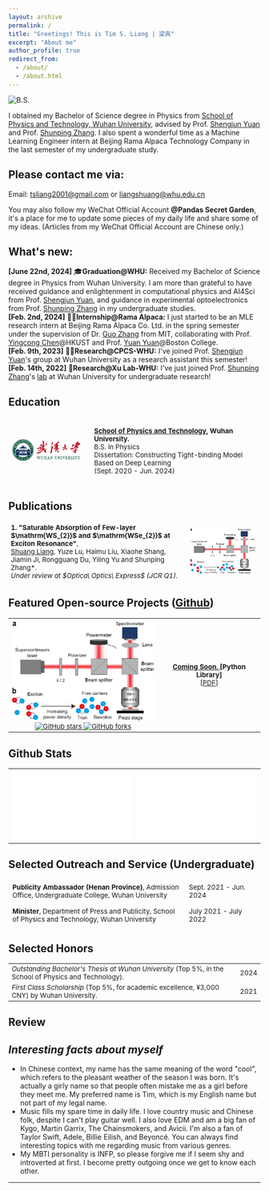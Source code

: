```yaml
---
layout: archive
permalink: /
title: "Greetings! This is Tim S. Liang | 梁爽"
excerpt: "About me"
author_profile: true
redirect_from: 
  - /about/
  - /about.html
---
```


<!-- <style> h2 { border-bottom: none } </style> -->

![B.S.](https://img.shields.io/badge/B.S.-WHU%20(2020--2024)-yellowgreen?style=flat-square&color=181717&labelColor=3bb3c3)
<!-------------------->

I obtained my Bachelor of Science degree in Physics from <a href = "https://physics.whu.edu.cn">School of Physics and Technology, Wuhan University</a>, advised by Prof. <a href = "http://yuan.whu.edu.cn">Shengjun Yuan</a> and Prof. <a href = "http://jszy.whu.edu.cn/zhangshunping/en/index.htm#">Shunping Zhang</a>. I also spent a wonderful time as a Machine Learning Engineer intern at Beijing Rama Alpaca Technology Company in the last semester of my undergraduate study.

## Please contact me via:

<i class="fa fa-fw fa-envelope"></i> Email: <a href="mailto:tsliang2001@gmail.com">tsliang2001@gmail.com</a> or <a href="mailto:liangshuang@whu.edu.cn">liangshuang@whu.edu.cn</a>

You may also follow my WeChat Official Account **@Pandas Secret Garden**, it's a place for me to update some pieces of my daily life and share some of my ideas. (Articles from my WeChat Official Account are Chinese only.)

## What's new:
**[June 22nd, 2024]** 🎓**Graduation@WHU:** Received my Bachelor of Science degree in Physics from Wuhan University. I am more than grateful to have received guidance and enlightenment in computational physics and AI4Sci from Prof. <a href = "http://yuan.whu.edu.cn">Shengjun Yuan</a>, and guidance in experimental optoelectronics from Prof. <a href = "http://jszy.whu.edu.cn/zhangshunping/en/index.htm#">Shunping Zhang</a> in my undergraduate studies.<br>
**[Feb. 2nd, 2024]** 🧑‍💻**Internship@Rama Alpaca:** I just started to be an MLE research intern at Beijing Rama Alpaca Co. Ltd. in the spring semester under the supervision of Dr. <a href = "https://guozhang.mit.edu/guos-personal-home">Guo Zhang</a> from MIT, collaborating with Prof. <a href = "https://www.yingcong.me">Yingcong Chen</a>@HKUST and Prof. <a href = "https://yyuanad.github.io">Yuan Yuan</a>@Boston College.<br>
**[Feb. 9th, 2023]** 🧑‍💻**Research@CPCS-WHU:** I've joined Prof. <a href = "http://yuan.whu.edu.cn">Shengjun Yuan</a>'s group at Wuhan University as a research assistant this semester!<br>
**[Feb. 14th, 2022]** 🔬**Research@Xu Lab-WHU:** I've just joined Prof. <a href = "http://jszy.whu.edu.cn/zhangshunping/en/index.htm#">Shunping Zhang</a>'s <a href = "https://np.whu.edu.cn">lab</a> at Wuhan University for undergraduate research!<br>

## Education
<!-- <h2><b>Experience</b></h2> -->
<table style="width:100%;border:0px;border-spacing:0px;border-collapse:separate;margin-right:0;margin-left:0;font-size:0.95em;">

  <tr>
    <td style="padding:8px;width:30%;vertical-align:middle;border:none;">
      <center><img src='images/WHU.png' width="200"></center>
    </td>
    <td style="padding:20px;width:70%;vertical-align:middle;border-right:none;border:none;">
      <b><a href="http://physics.whu.edu.cn/">School of Physics and Technology</a>, Wuhan University.</b>
      <br>
      B.S. in Physics
      <br>
      Dissertation: Constructing Tight-binding Model Based on Deep Learning
      <br>
      (Sept. 2020 - Jun. 2024)
    </td>
  </tr>
  
</table>

## Publications
<!-- <h2><b>Publications</b></h2> -->
<table style="width:100%;border:None;border-spacing:0px;border-collapse:separate;margin-right:0;margin-left:0;font-size:0.95em;">
  <tr>
    <td style="padding:5px;width:70%;vertical-align:middle;border-right:none;border-bottom:none;">
      <b>1. "Saturable Absorption of Few-layer $\mathrm{WS_{2}}$ and $\mathrm{WSe_{2}}$ at Exciton Resonance"</b>, 
      <br>
      <u>Shuang Liang</u>, Yuze Lu, Haimu Liu, Xiaohe Shang, Jiamin Ji, Rongguang Du, Yiling Yu and Shunping Zhang*.
      <br>
      <i>Under review at $Optica\ Optics\ Express$ (JCR Q1).</i>
      <br>
    </td>
    <td style="padding:10px;width:30%;vertical-align:middle;border-right:none;border-bottom:none;">
      <a href="/images/SA.png">
      <img src='/images/SA.png' width="300">
      </a>
    </td>
  </tr>
</table>

## Featured Open-source Projects ([Github](https://github.com/t-s-liang))

<table style="font-size:0.95em;">
  <tr>
    <td align="center">
      <img src='/images/SA.png' width="300">
      <br>
      <a href="https://github.com/t-s-liang/TBG_Strain/stargazers">
      <img alt="GitHub stars" src="https://img.shields.io/github/stars/t-s-liang/TBG_Strain?style=social">
      </a>
      <a href="https://github.com/t-s-liang/TBG_Strain/network/members">
      <img alt="GitHub forks" src="https://img.shields.io/github/forks/t-s-liang/TBG_Strain?style=social">
      </a>
    </td>
    <td align="center">
      <strong>
        <a href="https://github.com/t-s-liang/TBG_Strain">
        Coming Soon.
        </a> [Python Library] <br> 
      </strong>
        [<a href="https://arxiv.org/pdf/">PDF</a>]
    </td>
  </tr>
</table>

## Github Stats

<table style="font-size:0.92em;">
  <tr>
    <td align="center">
 <img src="https://raw.githubusercontent.com/T-S-Liang/github-stats/master/generated/overview.svg">
    </td>
    <td align="center">
  <img src="https://raw.githubusercontent.com/T-S-Liang/github-stats/master/generated/languages.svg">
    </td>
  </tr>
</table>


## Selected Outreach and Service (Undergraduate)
<table style="width:100%;border:0px;border-spacing:0px;border-collapse:separate;margin-right:0;margin-left:0;font-size:0.95em;">
  <tr>
    <td style="padding:8px;width:70%;vertical-align:middle;border:none;"><b>Publicity Ambassador (Henan Province)</b>, Admission Office, Undergraduate College, Wuhan University
    </td>
    <td style="padding:8px;width:30%;vertical-align:right;border:none;"> Sept. 2021 - Jun. 2024
    </td>
  </tr>
  
  <tr>
    <td style="padding:8px;width:70%;vertical-align:middle;border:none;"><b>Minister</b>, Department of Press and Publicity, School of Physics and Technology, Wuhan University
    </td>
    <td style="padding:8px;width:30%;vertical-align:right;border:none;">July 2021 - July 2022
    </td>
  </tr>
  
  </table>
  
## Selected Honors
<!-- <h2><b>Selected Honors</b></h2> -->
<table style="border:none;font-size:0.95em;">
  <tr>
    <td style="border:none;"><i>Outstanding Bachelor's Thesis at Wuhan University</i> (Top 5%, in the School of Physics and Technology).
    </td>
    <td style="border:none;text-align:center;">2024
    </td>
  </tr>

  <tr>
    <td style="border:none;"><i>First Class Scholarship</i> (Top 5%, for academic excellence, ¥3,000 CNY) by Wuhan University.
    </td>
    <td style="border:none;text-align:center;">2021
    </td>
  </tr>
</table>

## Review
<center><div style="width: 60%; margin-left: 0; position: relative; z-index: 1000;">
<script type='text/javascript' id='clustrmaps' src='//cdn.clustrmaps.com/map_v2.js?cl=080808&w=a&t=tt&d=k7gt1qlb_lyshkDh7qppLdft9pS_Vjj_fgeQYAUGSBs&co=ffffff&cmo=3acc3a&cmn=ff5353&ct=808080'></script>
</div>
</center>

## *Interesting facts about myself*

* In Chinese context, my name has the same meaning of the word "cool", which refers to the pleasant weather of the season I was born. It's actually a girly name so that people often mistake me as a girl before they meet me. My preferred name is Tim, which is my English name but not part of my legal name.
* Music fills my spare time in daily life. I love country music and Chinese folk, despite I can't play guitar well. I also love EDM and am a big fan of Kygo, Martin Garrix, The Chainsmokers, and Avicii. I'm also a fan of Taylor Swift, Adele, Billie Eilish, and Beyoncé. You can always find interesting topics with me regarding music from various genres.
* My MBTI personality is INFP, so please forgive me if I seem shy and introverted at first. I become pretty outgoing once we get to know each other. 

--------


